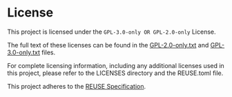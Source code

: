 # License

This project is licensed under the `GPL-3.0-only OR GPL-2.0-only` License.

The full text of these licenses can be found in the [GPL-2.0-only.txt](LICENSES/GPL-2.0-only.txt) and [GPL-3.0-only.txt](LICENSES/GPL-3.0-only.txt) files.

For complete licensing information, including any additional licenses used in this project, please refer to the LICENSES directory and the REUSE.toml file.

This project adheres to the [REUSE Specification](https://reuse.software/spec/).
